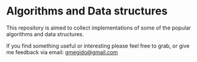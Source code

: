 # Algorithms and Data structures

This repository is aimed to collect implementations of some of the popular algorithms and data structures.

If you find something useful or interesting please feel free to grab, or give me feedback via email: gmegido@gmail.com

